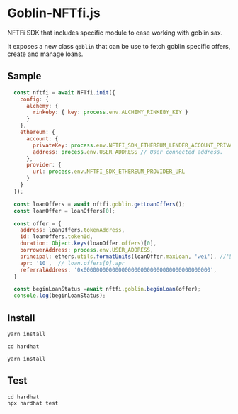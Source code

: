 # Goblin-NFTfi.js

NFTFi SDK that includes specific module to ease working with goblin sax.

It exposes a new class `goblin` that can be use to fetch goblin specific offers, create and manage loans.

## Sample 

``` js
  const nftfi = await NFTfi.init({
    config: {
      alchemy: {
        rinkeby: { key: process.env.ALCHEMY_RINKEBY_KEY }
      }
    },
    ethereum: {
      account: {
        privateKey: process.env.NFTFI_SDK_ETHEREUM_LENDER_ACCOUNT_PRIVATE_KEY,
        address: process.env.USER_ADDRESS // User connected address.
      },
      provider: {
        url: process.env.NFTFI_SDK_ETHEREUM_PROVIDER_URL
      }
    }
  });

  const loanOffers = await nftfi.goblin.getLoanOffers();
  const loanOffer = loanOffers[0];

  const offer = {
    address: loanOffers.tokenAddress,
    id: loanOffers.tokenId,
    duration: Object.keys(loanOffer.offers)[0],
    borrowerAddress: process.env.USER_ADDRESS,
    principal: ethers.utils.formatUnits(loanOffer.maxLoan, 'wei'), //'55000000000000000' maxLoan
    apr: '10',  // loan.offers[0].apr
    referralAddress: '0x0000000000000000000000000000000000000000',
  }

  const beginLoanStatus =await nftfi.goblin.beginLoan(offer);
  console.log(beginLoanStatus);
```

## Install

```shell
yarn install

cd hardhat 

yarn install
```

## Test

```
cd hardhat
npx hardhat test
```